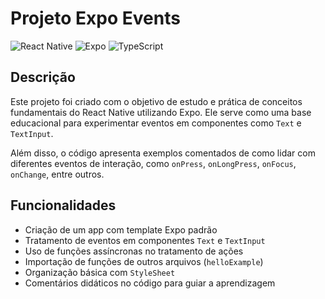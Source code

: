 # Projeto Expo Events

![React Native](https://img.shields.io/badge/React%20Native-Mobile%20App-61DAFB?style=flat-square&logo=react)
![Expo](https://img.shields.io/badge/Expo-Framework-000020?style=flat-square&logo=expo)
![TypeScript](https://img.shields.io/badge/TypeScript-Linguagem-3178C6?style=flat-square&logo=typescript)

## Descrição

Este projeto foi criado com o objetivo de estudo e prática de conceitos fundamentais do React Native utilizando Expo. Ele serve como uma base educacional para experimentar eventos em componentes como `Text` e `TextInput`.

Além disso, o código apresenta exemplos comentados de como lidar com diferentes eventos de interação, como `onPress`, `onLongPress`, `onFocus`, `onChange`, entre outros.

## Funcionalidades

- Criação de um app com template Expo padrão
- Tratamento de eventos em componentes `Text` e `TextInput`
- Uso de funções assíncronas no tratamento de ações
- Importação de funções de outros arquivos (`helloExample`)
- Organização básica com `StyleSheet`
- Comentários didáticos no código para guiar a aprendizagem